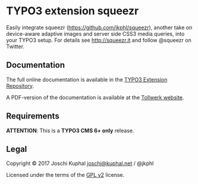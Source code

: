 TYPO3 extension squeezr
=======================

Easily integrate squeezr (https://github.com/jkphl/squeezr), another take on device-aware adaptive images and server side CSS3 media queries, into your TYPO3 setup. For details see http://squeezr.it and follow @squeezr on Twitter.


Documentation
-------------

The full online documentation is available in the [TYPO3 Extension Repository](http://docs.typo3.org/typo3cms/extensions/squeezr/).

A PDF-version of the documentation is available at the [Tollwerk website](http://tollwerk.de/fileadmin/media/manuals/squeezr/manual.pdf).


Requirements
------------

**ATTENTION**: This is a **TYPO3 CMS 6+ only** release.


Legal
-----

Copyright © 2017 Joschi Kuphal joschi@kuphal.net / @jkphl

Licensed under the terms of the [GPL v2](LICENSE.txt) license.
